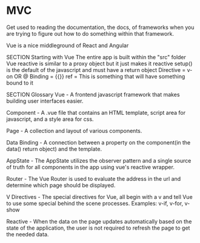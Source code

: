 # MVC


Get used to reading the documentation, the docs, of frameworks when you are trying to figure out how to do something within that framework.

Vue is a nice middleground of React and Angular

SECTION Starting with Vue
  The entire app is built within the "src" folder
  Vue reactive is similar to a proxy object but it just makes it reactive
  setup() is the default of the javascript and must have a return object
    Directive = v-on OR @
    Binding = {{}}
      ref = This is something that will have something bound to it
    

SECTION Glossary
Vue - A frontend javascript framework that makes building user interfaces easier.

Component - A .vue file that contains an HTML template, script area for javascript, and a style area for css.

Page - A collection and layout of various components.

Data Binding - A connection between a property on the component(in the data() return object) and the template.

AppState - The AppState utilizes the observer pattern and a single source of truth for all components in the app using vue's reactive wrapper.

Router - The Vue Router is used to evaluate the address in the url and determine which page should be displayed.

V Directives - The special directives for Vue, all begin with a v and tell Vue to use some special behind the scene processes. Examples: v-if, v-for, v-show

Reactive - When the data on the page updates automatically based on the state of the application, the user is not required to refresh the page to get the needed data.